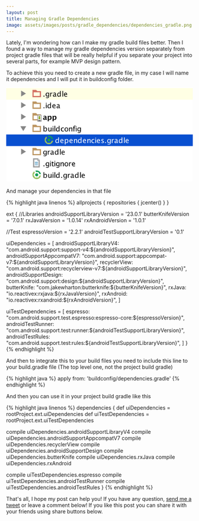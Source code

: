 ```yaml
---
layout: post
title: Managing Gradle Dependencies
image: assets/images/posts/gradle_dependencies/dependencies_gradle.png
---
```



Lately, I'm wondering how can I make my gradle build files better. Then I found a way to manage my gradle dependencies version separately from project gradle files that will be really helpful if you separate your project into several parts, for example MVP design pattern.

To achieve this you need to create a new gradle file, in my case I will name it dependencies and I will put it in buildconfig folder.

<img src="/assets/images/posts/gradle_dependencies/dependencies_gradle.png" style="margin-left=auto;margin-right-auto;">

And manage your dependencies in that file

{% highlight java linenos %}
allprojects {
  repositories {
    jcenter()
  }
}

ext {
  //Libraries
  androidSupportLibraryVersion = '23.0.1'
  butterKnifeVersion = '7.0.1'
  rxJavaVersion = '1.0.14'
  rxAndroidVersion = '1.0.1'

  //Test
  espressoVersion = '2.2.1'
  androidTestSupportLibraryVersion = '0.1'

  uiDependencies = [
      androidSupportLibraryV4:     "com.android.support:support-v4:${androidSupportLibraryVersion}",
      androidSupportAppcompatV7:   "com.android.support:appcompat-v7:${androidSupportLibraryVersion}",
      recyclerView:                "com.android.support:recyclerview-v7:${androidSupportLibraryVersion}",
      androidSupportDesign:        "com.android.support:design:${androidSupportLibraryVersion}",
      butterKnife:                 "com.jakewharton:butterknife:${butterKnifeVersion}",
      rxJava:                      "io.reactivex:rxjava:${rxJavaVersion}",
      rxAndroid:                   "io.reactivex:rxandroid:${rxAndroidVersion}",
  ]

  uiTestDependencies = [
      espresso:                    "com.android.support.test.espresso:espresso-core:${espressoVersion}",
      androidTestRunner:           "com.android.support.test:runner:${androidTestSupportLibraryVersion}",
      androidTestRules:            "com.android.support.test:rules:${androidTestSupportLibraryVersion}",
  ]
}
{% endhighlight %} 

And then to integrate this to your build files you need to include this line to your build.gradle file (The top level one, not the project build gradle)

{% highlight java %}
apply from: 'buildconfig/dependencies.gradle'
{% endhighlight %}

And then you can use it in your project build gradle like this

{% highlight java linenos %}
dependencies {
  def uiDependencies = rootProject.ext.uiDependencies
  def uiTestDependencies = rootProject.ext.uiTestDependencies

  compile uiDependencies.androidSupportLibraryV4
  compile uiDependencies.androidSupportAppcompatV7
  compile uiDependencies.recyclerView
  compile uiDependencies.androidSupportDesign
  compile uiDependencies.butterKnife
  compile uiDependencies.rxJava
  compile uiDependencies.rxAndroid

  compile uiTestDependencies.espresso
  compile uiTestDependencies.androidTestRunner
  compile uiTestDependencies.androidTestRules
}
{% endhighlight %}


That's all, I hope my post can help you!
If you have any question, <a href="https://twitter.com/intent/tweet?screen_name=niko_yuwono">send me a tweet</a> or leave a comment below! If you like this post you can share it with your friends using share buttons below.